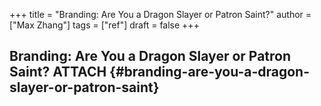 +++
title = "Branding: Are You a Dragon Slayer or Patron Saint?"
author = ["Max Zhang"]
tags = ["ref"]
draft = false
+++

## Branding: Are You a Dragon Slayer or Patron Saint? <span class="tag"><span class="ATTACH">ATTACH</span></span> {#branding-are-you-a-dragon-slayer-or-patron-saint}
